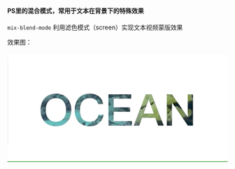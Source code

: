 #### PS里的混合模式，常用于文本在背景下的特殊效果
`mix-blend-mode`
利用滤色模式（screen）实现文本视频蒙版效果


效果图：<br><br>
<img src="videoMaskText.gif" width="900px">